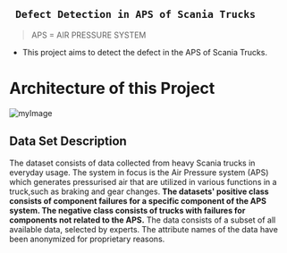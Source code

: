 ## ``` Defect Detection in APS of Scania Trucks```
> APS = AIR PRESSURE SYSTEM

* This project aims to detect the defect in the APS of Scania Trucks.

# Architecture of this Project
![myImage](https://drive.google.com/file/d/1r79j0UtO5clLSRizKoPTOE3USqnS8e1y/view?usp=sharing)


Data Set Description
----------------------------
The dataset consists of data collected from heavy Scania trucks in everyday usage. The system in focus is the Air Pressure system (APS) which generates pressurised
air that are utilized in various functions in a truck,such as braking and gear changes.
**The datasets' positive class consists of component failures for a specific component of the APS system.
The negative class consists of trucks with failures for components not related to the APS.**
The data consists of a subset of all available data, selected by experts.
The attribute names of the data have been anonymized for proprietary reasons. 

